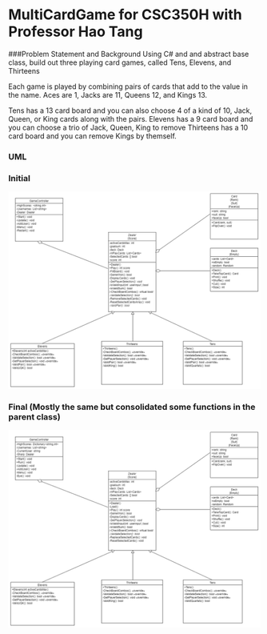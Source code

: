 # MultiCardGame for CSC350H with Professor Hao Tang

###Problem Statement and Background
Using C# and and abstract base class, build out three playing card games, called Tens, Elevens, and Thirteens

Each game is played by combining pairs of cards that add to the value in the name. Aces are 1, Jacks are 11, Queens 12, and Kings 13.

Tens has a 13 card board and you can also choose 4 of a kind of 10, Jack, Queen, or King cards along with the pairs.
Elevens has a 9 card board and you can choose a trio of Jack, Queen, King to remove
Thirteens has a 10 card board and you can remove Kings by themself.

### UML

### Initial 

![Initial UML](Initial.png)

### Final (Mostly the same but consolidated some functions in the parent class)

![Final UML](Final.png)
